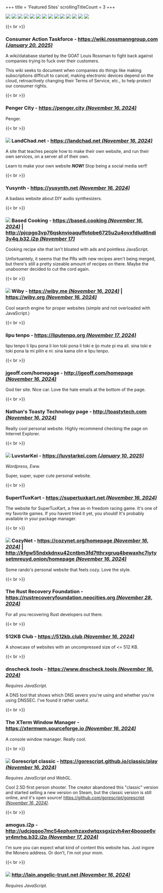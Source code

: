+++
title               = 'Featured Sites'
scrollingTitleCount = 3
+++

[![](/web-buttons/gnu.org-emacs.gif)](https://www.gnu.org/software/emacs "Updated July 26, 2024")
[![](/web-buttons/shmage.xyz.gif)](https://shmage.xyz "Updated July 26, 2024")
[![](/web-buttons/geti2p.net.gif)](https://geti2p.net "Updated July 26, 2024")
[![](/web-buttons/keepassxc.org.gif)](https://keepassxc.org "Updated July 26, 2024")
[![](/web-buttons/librewolf.net.gif)](https://librewolf.net "Updated July 26, 2024")
[![](/web-buttons/torproject.org.gif)](https://torproject.org "Updated July 26, 2024")
[![](/web-buttons/gnu.org.gif)](https://gnu.org "Updated July 26, 2024")
[![](/web-buttons/kde.org.gif)](https://kde.org "Updated July 26, 2024")
[![](/web-buttons/ublockorigin.com.gif)](https://ublockorigin.com "Updated July 26, 2024")
[![](/web-buttons/debian.org.gif)](https://debian.org "Updated July 26, 2024")
[![](/web-buttons/nergen.net.gif)](https://nergen.net "Updated July 26, 2024")
[![](/web-buttons/getimiskon.xyz.gif)](https://getimiskon.xyz "Updated July 26, 2024")
[![](/web-buttons/voidlinux.org.gif)](https://voidlinux.org/ "Updated October 30, 2024")
[![](/web-buttons/gimp.org.gif)](https://www.gimp.org/ "Updated November 16, 2024")

{{< br >}}

### Consumer Action Taskforce - [https://wiki.rossmanngroup.com *(January 20, 2025)*](https://wiki.rossmanngroup.com)

A wiki/database started by the GOAT Louis Rossman to fight back against
companies trying to fuck over their customers.

This wiki seeks to document when companies do things like making subscriptions
difficult to cancel, making electronic devices depend on the cloud,
retroactively changing their Terms of Service, etc., to help protect our
consumer rights.

{{< br >}}

### Penger City - [https://penger.city *(November 16, 2024)*](https://penger.city)

Penger.

{{< br >}}

### ![](/web-buttons/landchad.net.gif) LandChad.net - [https://landchad.net *(November 16, 2024)*](https://landchad.net)

A site that teaches people how to make their own website, and run their own
services, on a server all of their own.

Learn to make your own website ***NOW!*** Stop being a social media serf!

{{< br >}}

### Yusynth - [https://yusynth.net *(November 16, 2024)*](https://yusynth.net)

A badass website about DIY audio synthesizers.

{{< br >}}

### ![](/web-buttons/based.cooking.gif) Based Cooking - [https://based.cooking *(November 16, 2024)*](https://based.cooking) | [http://pjcpgo3vp76qsknvioaquffotobe6725u2u4ovxfdlud6ndi3y4q.b32.i2p *(November 17)*](http://pjcpgo3vp76qsknvioaquffotobe6725u2u4ovxfdlud6ndi3y4q.b32.i2p/)

Cooking recipe site that isn't bloated with ads and pointless
JavaScript.

Unfortuantely, it seems that the PRs with new recipes aren't being merged, but
there's still a pretty sizeable amount of recipes on there. Maybe the unaboomer
decided to cut the cord again.

{{< br >}}

### ![](/web-buttons/wiby.me.gif) Wiby - [https://wiby.me *(November 16, 2024)*](https://wiby.me) | [https://wiby.org *(November 16, 2024)*](https://wiby.org)

Cool search engine for proper websites (simple and not overloaded with JavaScript.)

{{< br >}}

### lipu tenpo - [https://liputenpo.org *(November 17, 2024)*](https://liputenpo.org/)

lipu tenpo li lipu pona li lon toki pona li toki e ijo mute pi ma ali. sina toki
e toki pona la mi pilin e ni: sina kama olin e lipu tenpo.

{{< br >}}

### jgeoff.com/homepage - [http://jgeoff.com/homepage *(November 16, 2024)*](http://jgeoff.com/homepage/)

God tier site. Nice car. Love the hate emails at the bottom of the page.

{{< br >}}

### Nathan's Toasty Technology page - [http://toastytech.com *(November 16, 2024)*](http://toastytech.com)

Really cool personal website. Highly recommend checking the page on Internet
Explorer.

{{< br >}}

### ![](/web-buttons/luvstarkei.com.gif) LuvstarKei - [https://luvstarkei.com *(January 10, 2025)*](https://luvstarkei.com)

*Wordpress, Eww.*

Super, super, super cute personal website.

{{< br >}}

### SupertTuxKart - [https://supertuxkart.net *(November 16, 2024)*](https://supertuxkart.net)

The website for SuperTuxKart, a free as-in freedom racing game. It's one of my
favorite games. If you havent tried it yet, you should! It's probably available
in your package manager.

{{< br >}}

### ![](/web-buttons/cozynet.org.gif) CozyNet - [https://cozynet.org/homepage *(November 16, 2024)*](https://cozynet.org/homepage) | [http://kfgw55ndxkdnxu42cntbm3fd7tthrxgruq4bewaxhc7iytysetmreuyd.onion/homepage *(November 16, 2024)*](http://kfgw55ndxkdnxu42cntbm3fd7tthrxgruq4bewaxhc7iytysetmreuyd.onion/homepage/)

Some rando's personal website that feels cozy. Love the style.

{{< br >}}

### The Rust Recovery Foundation - [https://rustrecoveryfoundation.neocities.org *(November 28, 2024)*](https://rustrecoveryfoundation.neocities.org/)

For all you recovering Rust developers out there.

{{< br >}}

### 512KB Club - [https://512kb.club *(November 16, 2024)*](https://512kb.club)

A showcase of websites with an uncompressed size of <= 512 KB.

{{< br >}}

### dnscheck.tools - [https://www.dnscheck.tools *(November 16, 2024)*](https://www.dnscheck.tools/)

*Requires JavaScript.*

A DNS tool that shows which DNS severs you're using and whether you're using
DNSSEC. I've found it rather useful.

{{< br >}}

### The XTerm Window Manager - [https://xtermwm.sourceforge.io *(November 16, 2024)*](https://xtermwm.sourceforge.io)

A console window manager. Really cool.

{{< br >}}

### ![](/web-buttons/gorescript.github.io.gif) Gorescript classic - [https://gorescript.github.io/classic/play *(November 16, 2024)*](https://gorescript.github.io/classic/play)

*Requires JavaScript and WebGL.*

Cool 2.5D first person shooter. The creator abandoned this "classic" version and
started selling a new version on Steam, but the classic version is still online,
and it's open source!
[https://github.com/gorescript/gorescript *(November 16, 2024)*](https://github.com/gorescript/gorescript).

{{< br >}}

### amogus.i2p - [http://udcjqqoo7mc54ephxnhzaxdwtqxsgxjzvh4wr4boope6vyr4mrhq.b32.i2p *(November 17, 2024)*](http://udcjqqoo7mc54ephxnhzaxdwtqxsgxjzvh4wr4boope6vyr4mrhq.b32.i2p/)

I'm sure you can expect what kind of content this website has. Just ingore the
Monero address. Or don't, I'm not your mom.

{{< br >}}

### ![](/web-buttons/lain.angelic-trust.net.gif) [http://lain.angelic-trust.net *(November 16, 2024)*](https://lain.angelic-trust.net)

*Requires JavaScript.*
